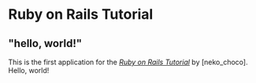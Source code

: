 # Ruby on Rails Tutorial

## "hello, world!"

This is the first application for the
[*Ruby on Rails Tutorial*](https://railstutorial.jp/)
by [neko_choco]. Hello, world!